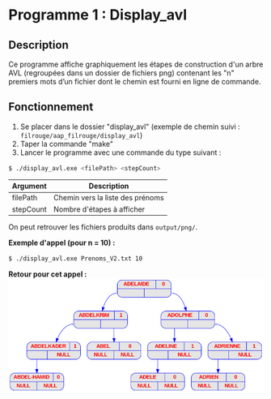 # Programme 1 : Display_avl

## Description
Ce programme affiche graphiquement les étapes de construction d'un arbre AVL (regroupées dans un dossier de fichiers png) contenant les "n" premiers mots d’un fichier dont le chemin est fourni en ligne de commande.
## Fonctionnement
1. Se placer dans le dossier "display_avl" (exemple de chemin suivi : `filrouge/aap_filrouge/display_avl`)
2. Taper la commande "make"
3. Lancer le programme avec une commande du type suivant :
```bash
$ ./display_avl.exe <filePath> <stepCount>
```
| Argument | Description | 
| - | - |
| filePath | Chemin vers la liste des prénoms |
| stepCount | Nombre d'étapes à afficher |

On peut retrouver les fichiers produits dans `output/png/`.

__Exemple d'appel (pour n = 10) :__
```bash
$ ./display_avl.exe Prenoms_V2.txt 10
```
__Retour pour cet appel :__
![display_avl_output](image_display_avl.png)
